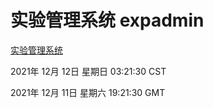# 实验管理系统 expadmin
[实验管理系统](http://59.174.25.102:56808/expadmin-782313d2-e1b1-4ea7-932e-3a55e6a1a4d0/)

2021年 12月 12日 星期日 03:21:30 CST

2021年 12月 11日 星期六 19:21:30 GMT
